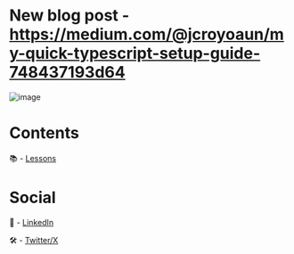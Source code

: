 # New blog post - https://medium.com/@jcroyoaun/my-quick-typescript-setup-guide-748437193d64

![image](https://github.com/user-attachments/assets/3222846d-6463-45fd-9ee6-df5d41474878)

# Contents
📚 - [Lessons](https://github.com/jcroyoaun/tutorials/tree/master/lessons)

# Social
💼 - [LinkedIn](https://www.linkedin.com/in/jcroyoaun/)

🛠️ - [Twitter/X](https://x.com/jcroyoaun)
